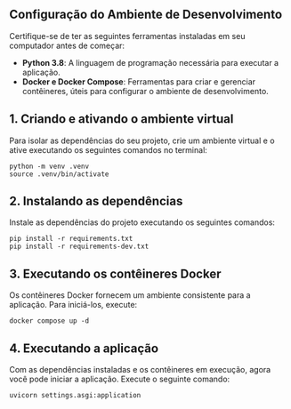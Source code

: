 ## Configuração do Ambiente de Desenvolvimento

Certifique-se de ter as seguintes ferramentas instaladas em seu computador antes de começar:

- **Python 3.8**: A linguagem de programação necessária para executar a aplicação.
- **Docker e Docker Compose**: Ferramentas para criar e gerenciar contêineres, úteis para configurar o ambiente de desenvolvimento.

## 1. Criando e ativando o ambiente virtual

Para isolar as dependências do seu projeto, crie um ambiente virtual e o ative executando os seguintes comandos no terminal:

```
python -m venv .venv
source .venv/bin/activate
```

## 2. Instalando as dependências

Instale as dependências do projeto executando os seguintes comandos:

```
pip install -r requirements.txt
pip install -r requirements-dev.txt
```

## 3. Executando os contêineres Docker

Os contêineres Docker fornecem um ambiente consistente para a aplicação. Para iniciá-los, execute:

```
docker compose up -d
```

## 4. Executando a aplicação

Com as dependências instaladas e os contêineres em execução, agora você pode iniciar a aplicação. Execute o seguinte comando:

```
uvicorn settings.asgi:application
```